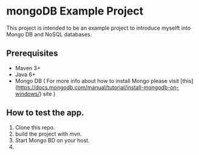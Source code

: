 # mongoDB Example Project
This project is intended to be an example project to introduce myselft into Mongo DB and NoSQL databases.

## Prerequisites
  - Maven 3+
  - Java 6+
  - Mongo DB ( For more info about how to install Mongo please visit [this] (https://docs.mongodb.com/manual/tutorial/install-mongodb-on-windows/) site )

## How to test the app.
  1.  Clone this repo.
  2.  build the project with mvn.
  3.  Start Mongo BD on your host.
  4.  
  
